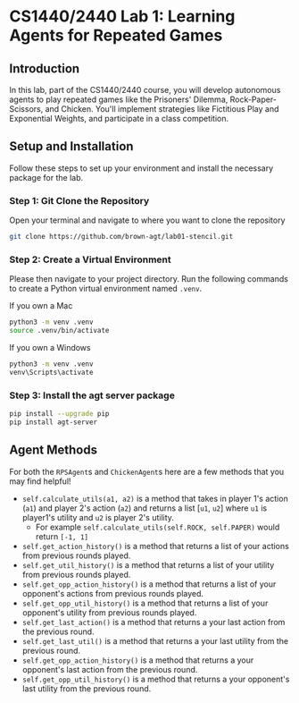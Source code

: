 # CS1440/2440 Lab 1: Learning Agents for Repeated Games

## Introduction
In this lab, part of the CS1440/2440 course, you will develop autonomous agents to play repeated games like the Prisoners' Dilemma, Rock-Paper-Scissors, and Chicken. 
You'll implement strategies like Fictitious Play and Exponential Weights, and participate in a class competition.

## Setup and Installation
Follow these steps to set up your environment and install the necessary package for the lab.

### Step 1: Git Clone the Repository 
Open your terminal and navigate to where you want to clone the repository
```bash 
git clone https://github.com/brown-agt/lab01-stencil.git
```

### Step 2: Create a Virtual Environment
Please then navigate to your project directory. Run the following commands to create a Python virtual environment named `.venv`.

If you own a Mac 
```bash
python3 -m venv .venv
source .venv/bin/activate
```

If you own a Windows 
```bash 
python3 -m venv .venv
venv\Scripts\activate
```

### Step 3: Install the agt server package
```bash
pip install --upgrade pip
pip install agt-server
```

## Agent Methods 
For both the `RPSAgent`s and `ChickenAgent`s here are a few methods that you may find helpful! 
- `self.calculate_utils(a1, a2)` is a method that takes in player 1's action (`a1`) and player 2's action (`a2`) and returns a list [`u1`, `u2`] where `u1` is player1's utility and `u2` is player 2's utility. 
    - For example `self.calculate_utils(self.ROCK, self.PAPER)` would return `[-1, 1]`
- `self.get_action_history()` is a method that returns a list of your actions from previous rounds played.
- `self.get_util_history()` is a method that returns a list of your utility from previous rounds played. 
- `self.get_opp_action_history()` is a method that returns a list of your opponent's actions from previous rounds played.
- `self.get_opp_util_history()` is a method that returns a list of your opponent's utility from previous rounds played.
- `self.get_last_action()` is a method that returns a your last action from the previous round.
- `self.get_last_util()` is a method that returns a your last utility from the previous round.
- `self.get_opp_action_history()` is a method that returns a your opponent's last action from the previous round.
- `self.get_opp_util_history()` is a method that returns a your opponent's last utility from the previous round.

